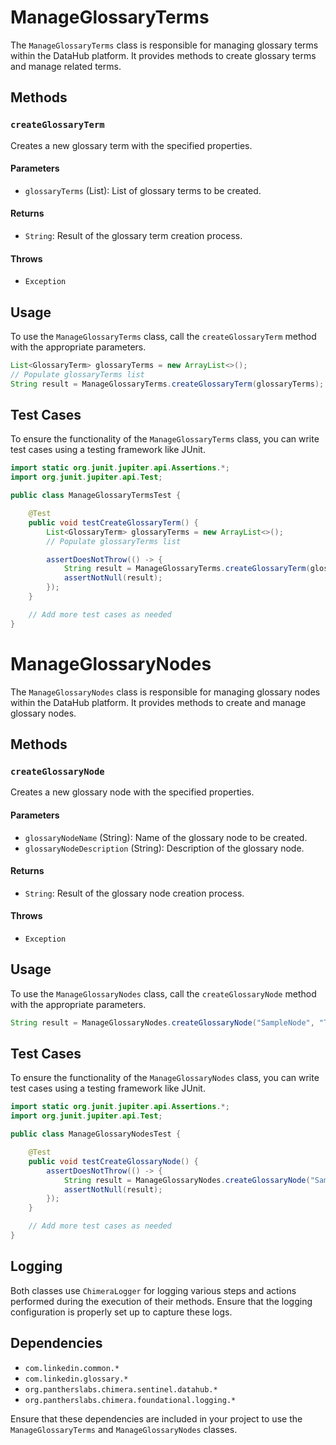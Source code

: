 # ManageGlossaryTerms

The `ManageGlossaryTerms` class is responsible for managing glossary terms within the DataHub platform. It provides methods to create glossary terms and manage related terms.

## Methods

### `createGlossaryTerm`

Creates a new glossary term with the specified properties.

#### Parameters

- `glossaryTerms` (List<GlossaryTerm>): List of glossary terms to be created.

#### Returns

- `String`: Result of the glossary term creation process.

#### Throws

- `Exception`

## Usage

To use the `ManageGlossaryTerms` class, call the `createGlossaryTerm` method with the appropriate parameters.

```java
List<GlossaryTerm> glossaryTerms = new ArrayList<>();
// Populate glossaryTerms list
String result = ManageGlossaryTerms.createGlossaryTerm(glossaryTerms);
```

## Test Cases

To ensure the functionality of the `ManageGlossaryTerms` class, you can write test cases using a testing framework like JUnit.

```java
import static org.junit.jupiter.api.Assertions.*;
import org.junit.jupiter.api.Test;

public class ManageGlossaryTermsTest {

    @Test
    public void testCreateGlossaryTerm() {
        List<GlossaryTerm> glossaryTerms = new ArrayList<>();
        // Populate glossaryTerms list

        assertDoesNotThrow(() -> {
            String result = ManageGlossaryTerms.createGlossaryTerm(glossaryTerms);
            assertNotNull(result);
        });
    }

    // Add more test cases as needed
}
```

# ManageGlossaryNodes

The `ManageGlossaryNodes` class is responsible for managing glossary nodes within the DataHub platform. It provides methods to create and manage glossary nodes.

## Methods

### `createGlossaryNode`

Creates a new glossary node with the specified properties.

#### Parameters

- `glossaryNodeName` (String): Name of the glossary node to be created.
- `glossaryNodeDescription` (String): Description of the glossary node.

#### Returns

- `String`: Result of the glossary node creation process.

#### Throws

- `Exception`

## Usage

To use the `ManageGlossaryNodes` class, call the `createGlossaryNode` method with the appropriate parameters.

```java
String result = ManageGlossaryNodes.createGlossaryNode("SampleNode", "This is a sample glossary node.");
```

## Test Cases

To ensure the functionality of the `ManageGlossaryNodes` class, you can write test cases using a testing framework like JUnit.

```java
import static org.junit.jupiter.api.Assertions.*;
import org.junit.jupiter.api.Test;

public class ManageGlossaryNodesTest {

    @Test
    public void testCreateGlossaryNode() {
        assertDoesNotThrow(() -> {
            String result = ManageGlossaryNodes.createGlossaryNode("SampleNode", "This is a sample glossary node.");
            assertNotNull(result);
        });
    }

    // Add more test cases as needed
}
```

## Logging

Both classes use `ChimeraLogger` for logging various steps and actions performed during the execution of their methods. Ensure that the logging configuration is properly set up to capture these logs.

## Dependencies

- `com.linkedin.common.*`
- `com.linkedin.glossary.*`
- `org.pantherslabs.chimera.sentinel.datahub.*`
- `org.pantherslabs.chimera.foundational.logging.*`

Ensure that these dependencies are included in your project to use the `ManageGlossaryTerms` and `ManageGlossaryNodes` classes.